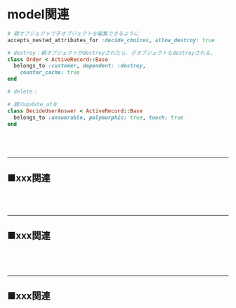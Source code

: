 
# model関連
```ruby
# 親オブジェクトで子オブジェクトを編集できるように
accepts_nested_attributes_for :decide_choices, allow_destroy: true
```


```ruby
# destroy：親オブジェクトがdestroyされたら、子オブジェクトもdestroyされる。
class Order < ActiveRecord::Base
  belongs_to :customer, dependent: :destroy,
    counter_cache: true
end
```

```ruby
# delete：
```


```ruby
# 親のupdate_atを
class DecideUserAnswer < ActiveRecord::Base
  belongs_to :answerable, polymorphic: true, touch: true
end
```


　  
　  
- - - 
## ■xxx関連
###
```
```

　  
- - - 
## ■xxx関連
###
　  
　  
- - - 
## ■xxx関連

###
